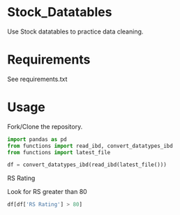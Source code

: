 # Stock_Datatables

Use Stock datatables to practice data cleaning. 

# Requirements

See requirements.txt

# Usage

Fork/Clone the repository.
```python
import pandas as pd
from functions import read_ibd, convert_datatypes_ibd
from functions import latest_file

df = convert_datatypes_ibd(read_ibd(latest_file()))
```

RS Rating

Look for RS greater than 80

```python
df[df['RS Rating'] > 80] 
```

